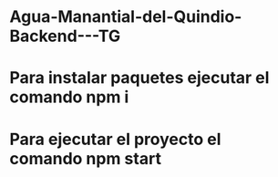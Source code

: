 # Agua-Manantial-del-Quindio-Backend---TG

# Para instalar paquetes ejecutar el comando npm i

# Para ejecutar el proyecto el comando npm start
